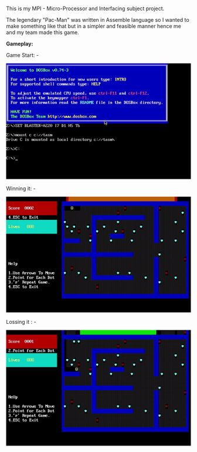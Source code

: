 This is my MPI - Micro-Processor and Interfacing subject project.

The legendary "Pac-Man" was written in Assemble language so I wanted to make something like that but in a simpler and feasible manner hence me and my team made this game.

<strong>Gameplay:</strong>

Game Start: - 

<img src = "Piyu Start.gif">

Winning it: - 

<img src = "Piyu Win.gif">

Lossing it : - 

<img src = "Piyu Lose.gif">
